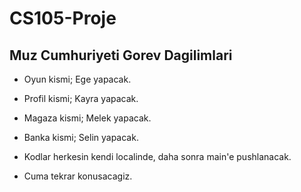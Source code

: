# CS105-Proje
  ## Muz Cumhuriyeti Gorev Dagilimlari ## 

- Oyun kismi; Ege yapacak.
- Profil kismi; Kayra yapacak.
- Magaza kismi; Melek yapacak.
- Banka kismi; Selin yapacak.

- Kodlar herkesin kendi localinde, daha sonra main'e pushlanacak.
- Cuma tekrar konusacagiz.


 
